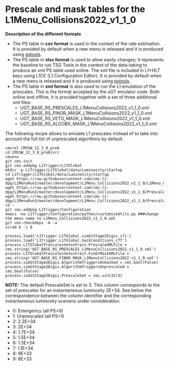 # Prescale and mask tables for the L1Menu_Collisions2022_v1_1_0

**Description of the different formats** 
* The PS table in **csv format** is used in the context of the rate estimation. It is provided by default when a new menu is released and it is produced using [pstools](https://github.com/cms-l1-dpg/L1MenuTools/tree/master/pstools). 
* The PS table in **xlsx format** is used to allow easily changes; it represents the baseline to run TSG Tools in the context of the data-taking to produce an xml PS table used online. The xml file is included in L1+HLT keys using L1CE (L1 Configuration Editor). It is provided by default when a new menu is released and it is produced using [pstools](https://github.com/cms-l1-dpg/L1MenuTools/tree/master/pstools).
* The PS table in **xml format** is also used to run the L1 emulation of the prescales. This is the format accepted by the uGT emulator code. Both online and offline, it is provided together with a set of three additional xml files:
  - UGT_BASE_RS_PRESCALES_L1MenuCollisions2022_v1_1_0.xml
  - UGT_BASE_RS_FINOR_MASK_L1MenuCollisions2022_v1_1_0.xml
  - UGT_BASE_RS_VETO_MASK_L1MenuCollisions2022_v1_1_0.xml
  - UGT_BASE_RS_ALGOBX_MASK_L1MenuCollisions2022_v1_1_0.xml   

The following recipe allows to emulate L1 prescales instead of to take into account the full list of unprescaled algorithms by default.
```
cmsrel CMSSW_12_3_0_pre6
cd CMSSW_12_3_0_pre6/src
cmsenv
git cms-init
git cms-addpkg L1Trigger/L1TGlobal
mkdir -p L1Trigger/L1TGlobal/data/Luminosity/startup
cd L1Trigger/L1TGlobal/data/Luminosity/startup
wget https://raw.githubusercontent.com/cms-l1-dpg/L1MenuRun3/master/development/L1Menu_Collisions2022_v1_1_0/L1Menu_Collisions2022_v1_1_0.xml
wget https://raw.githubusercontent.com/cms-l1-dpg/L1MenuRun3/master/development/L1Menu_Collisions2022_v1_1_0/PrescaleTable/UGT_BASE_RS_FINOR_MASK_L1MenuCollisions2022_v1_1_0.xml
wget https://raw.githubusercontent.com/cms-l1-dpg/L1MenuRun3/master/development/L1Menu_Collisions2022_v1_1_0/PrescaleTable/UGT_BASE_RS_PRESCALES_L1MenuCollisions2022_v1_1_0.xml
cd -
git cms-addpkg L1Trigger/Configuration
emacs -nw L1Trigger/Configuration/python/customiseUtils.py ###change the menu name to L1Menu_Collisions2022_v1_1_0.xml
git cms-checkdeps -A -a
scram b -j 8

process.load('L1Trigger.L1TGlobal.simGtStage2Digis_cfi')
process.load('L1Trigger.L1TGlobal.hackConditions_cff')                                                                                                       
process.L1TGlobalPrescalesVetosFract.PrescaleXMLFile = cms.string('UGT_BASE_RS_PRESCALES_L1MenuCollisions2022_v1_1_0.xml')      
process.L1TGlobalPrescalesVetosFract.FinOrMaskXMLFile = cms.string('UGT_BASE_RS_FINOR_MASK_L1MenuCollisions2022_v1_1_0.xml')  
process.simGtStage2Digis.AlgorithmTriggersUnmasked = cms.bool(False)
process.simGtStage2Digis.AlgorithmTriggersUnprescaled = cms.bool(False)
process.simGtStage2Digis.PrescaleSet = cms.uint32(3)
```
**NOTE:** The default PrescaleSet is set to 3. This column corresponds to the set of prescales for an instantaneous luminosity 2E+34. See below the correspondence between the column identifier and the corresponding instantaneous luminosity scenario under consideration:
* 0: Emergency (all PS=0)
* 1: Unprescaled (all PS=1)
* 2: 2.2E+34
* 3: 2E+34
* 4: 1.7E+34
* 5: 1.5E+34
* 6: 1.3E+34
* 7: 1.1E+34
* 8: 9E+33
* 9: 6E+33
